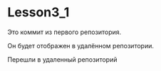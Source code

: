 # Lesson3_1

Это коммит из первого репозитория.

Он будет отображен в удалённом репозитории.

Перешли в удаленный репозиторий 